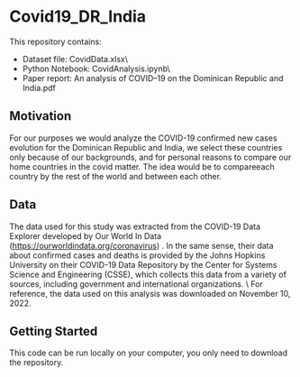 # Covid19_DR_India

This repository contains:

* Dataset file: CovidData.xlsx\\
* Python Notebook: CovidAnalysis.ipynb\\
* Paper report: An analysis of COVID–19 on the Dominican Republic and India.pdf

## Motivation

For our purposes we would analyze the COVID-19 confirmed new cases evolution for the Dominican Republic and India, we select these countries only because of our backgrounds, 
and for personal reasons to compare our home countries in the covid matter. The idea would be to compareeach country by the rest of the world and between each other.

## Data

The data used for this study was extracted from the COVID-19 Data Explorer developed by Our World In Data (https://ourworldindata.org/coronavirus)
. In the same sense, their data about confirmed cases and deaths is provided by the Johns Hopkins University on their
COVID-19 Data Repository by the Center for Systems Science and Engineering (CSSE), which collects this data
from a variety of sources, including government and international organizations.
\\
For reference, the data used on this analysis was downloaded on November 10, 2022.

## Getting Started

This code can be run locally on your computer, you only need to download the repository. 






